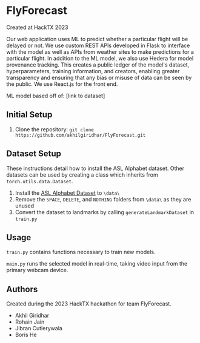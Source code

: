 # FlyForecast
Created at HackTX 2023


Our web application uses ML to predict whether a particular flight will be delayed or not. We use custom REST APIs developed in Flask to interface with the model as well as APIs from weather sites to make predictions for a particular flight. In addition to the ML model, we also use Hedera for model provenance tracking. This creates a public ledger of the model's dataset, hyperparameters, training information, and creators, enabling greater transparency and ensuring that any bias or misuse of data can be seen by the public. We use React.js for the front end.

ML model based off of: [link to dataset]


## Initial Setup

1. Clone the repository: `git clone https://github.com/akhilgiridhar/FlyForecast.git`

## Dataset Setup

These instructions detail how to install the ASL Alphabet dataset. 
Other datasets can be used by creating a class which inherits from `torch.utils.data.Dataset`.

1. Install the [ASL Alphabet Dataset](https://www.kaggle.com/datasets/grassknoted/asl-alphabet) to `\data\`
2. Remove the `SPACE`, `DELETE`, and `NOTHING` folders from `\data\` as they are unused 
3. Convert the dataset to landmarks by calling `generateLandmarkDataset` in `train.py`

## Usage

`train.py` contains functions necessary to train new models.

`main.py` runs the selected model in real-time, taking video input from the primary webcam device.

## Authors
Created during the 2023 HackTX hackathon for team FlyForecast.
- Akhil Giridhar
- Rohain Jain
- Jibran Cutlerywala
- Boris He

